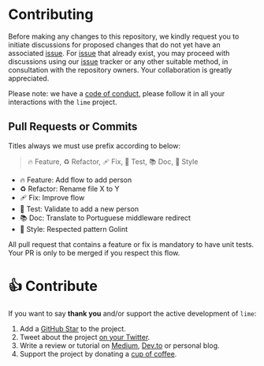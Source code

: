 # Contributing

Before making any changes to this repository, we kindly request you to initiate discussions for proposed changes that do not yet have an associated [issue](https://github.com/werbot/lime/issues). For [issue](https://github.com/werbot/lime/issues) that already exist, you may proceed with discussions using our [issue](https://github.com/werbot/lime/issues) tracker or any other suitable method, in consultation with the repository owners. Your collaboration is greatly appreciated.

Please note: we have a [code of conduct](https://github.com/werbot/lime/blob/master/.github/CODE_OF_CONDUCT.md), please follow it in all your interactions with the `lime` project.

## Pull Requests or Commits
Titles always we must use prefix according to below:

> 🔥 Feature, ♻️ Refactor, 🩹 Fix, 🚨 Test, 📚 Doc, 🎨 Style
- 🔥 Feature: Add flow to add person
- ♻️ Refactor: Rename file X to Y
- 🩹 Fix: Improve flow
- 🚨 Test: Validate to add a new person
- 📚 Doc: Translate to Portuguese middleware redirect
- 🎨 Style: Respected pattern Golint

All pull request that contains a feature or fix is mandatory to have unit tests. Your PR is only to be merged if you respect this flow.

# 👍 Contribute

If you want to say **thank you** and/or support the active development of `lime`:

1. Add a [GitHub Star](https://github.com/werbot/lime/stargazers) to the project.
2. Tweet about the project [on your Twitter](https://twitter.com/intent/tweet?text=%F0%9F%8D%8B%20Very%20light%20license-key%20server%20in%201%20file%20on%20%23Go%20https%3A%2F%2Fgithub.com%2Fwerbot%2Flime).
3. Write a review or tutorial on [Medium](https://medium.com/), [Dev.to](https://dev.to/) or personal blog.
4. Support the project by donating a [cup of coffee](https://github.com/sponsors/werbot).